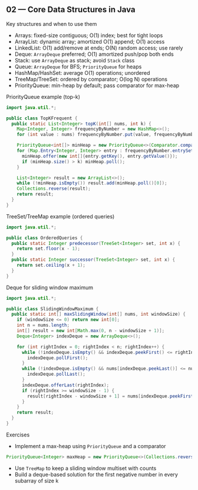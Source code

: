 ## 02 — Core Data Structures in Java

Key structures and when to use them
- Arrays: fixed-size contiguous; O(1) index; best for tight loops
- ArrayList: dynamic array; amortized O(1) append; O(1) access
- LinkedList: O(1) add/remove at ends; O(N) random access; use rarely
- Deque: `ArrayDeque` preferred; O(1) amortized push/pop both ends
- Stack: use `ArrayDeque` as stack; avoid `Stack` class
- Queue: `ArrayDeque` for BFS; `PriorityQueue` for heaps
- HashMap/HashSet: average O(1) operations; unordered
- TreeMap/TreeSet: ordered by comparator; O(log N) operations
- PriorityQueue: min-heap by default; pass comparator for max-heap

PriorityQueue example (top-k)
```java
import java.util.*;

public class TopKFrequent {
  public static List<Integer> topK(int[] nums, int k) {
    Map<Integer, Integer> frequencyByNumber = new HashMap<>();
    for (int value : nums) frequencyByNumber.put(value, frequencyByNumber.getOrDefault(value, 0) + 1);

    PriorityQueue<int[]> minHeap = new PriorityQueue<>(Comparator.comparingInt(a -> a[1]));
    for (Map.Entry<Integer, Integer> entry : frequencyByNumber.entrySet()) {
      minHeap.offer(new int[]{entry.getKey(), entry.getValue()});
      if (minHeap.size() > k) minHeap.poll();
    }

    List<Integer> result = new ArrayList<>();
    while (!minHeap.isEmpty()) result.add(minHeap.poll()[0]);
    Collections.reverse(result);
    return result;
  }
}
```

TreeSet/TreeMap example (ordered queries)
```java
import java.util.*;

public class OrderedQueries {
  public static Integer predecessor(TreeSet<Integer> set, int x) {
    return set.floor(x - 1);
  }
  public static Integer successor(TreeSet<Integer> set, int x) {
    return set.ceiling(x + 1);
  }
}
```

Deque for sliding window maximum
```java
import java.util.*;

public class SlidingWindowMaximum {
  public static int[] maxSlidingWindow(int[] nums, int windowSize) {
    if (windowSize <= 0) return new int[0];
    int n = nums.length;
    int[] result = new int[Math.max(0, n - windowSize + 1)];
    Deque<Integer> indexDeque = new ArrayDeque<>();

    for (int rightIndex = 0; rightIndex < n; rightIndex++) {
      while (!indexDeque.isEmpty() && indexDeque.peekFirst() <= rightIndex - windowSize) {
        indexDeque.pollFirst();
      }
      while (!indexDeque.isEmpty() && nums[indexDeque.peekLast()] <= nums[rightIndex]) {
        indexDeque.pollLast();
      }
      indexDeque.offerLast(rightIndex);
      if (rightIndex >= windowSize - 1) {
        result[rightIndex - windowSize + 1] = nums[indexDeque.peekFirst()];
      }
    }
    return result;
  }
}
```

Exercises
- Implement a max-heap using `PriorityQueue` and a comparator
```java
PriorityQueue<Integer> maxHeap = new PriorityQueue<>(Collections.reverseOrder());
```
- Use `TreeMap` to keep a sliding window multiset with counts
- Build a deque-based solution for the first negative number in every subarray of size k


